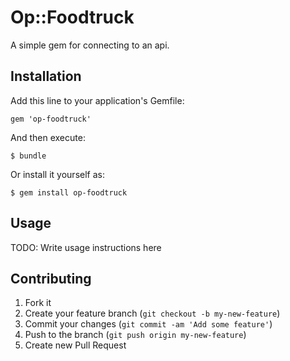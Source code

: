 # Op::Foodtruck

A simple gem for connecting to an api.

## Installation

Add this line to your application's Gemfile:

    gem 'op-foodtruck'

And then execute:

    $ bundle

Or install it yourself as:

    $ gem install op-foodtruck

## Usage

TODO: Write usage instructions here

## Contributing

1. Fork it
2. Create your feature branch (`git checkout -b my-new-feature`)
3. Commit your changes (`git commit -am 'Add some feature'`)
4. Push to the branch (`git push origin my-new-feature`)
5. Create new Pull Request
